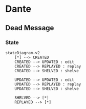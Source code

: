 # Dante

## Dead Message

### State

```mermaid
stateDiagram-v2
    [*] --> CREATED
    CREATED --> UPDATED : edit
    CREATED --> REPLAYED : replay
    CREATED --> SHELVED : shelve

    UPDATED --> UPDATED : edit
    UPDATED --> REPLAYED : replay
    UPDATED --> SHELVED : shelve

    SHELVED --> [*]
    REPLAYED --> [*]
```
